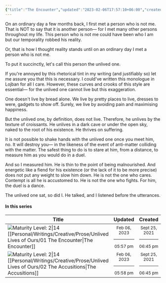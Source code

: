 ```yaml
---
{"title":"The Encounter","updated":"2023-02-06T17:57:10+06:00","created":"2021-09-25T18:45:26+06:00","latitude":23.78275989,"longitude":90.42133105,"altitude":-18.9308,"location":"বাড্ডা, ঢাকা","dg-publish":true,"tags":["creative","prose","short-story"],"maturity":2,"permalink":"/personal/writings/creative/prose/unlived-lives-of-ours/01-the-encounter/","dgPassFrontmatter":true}
---
```


On an ordinary day a few months back, I first met a person who is not me. That is NOT to say that it is another person— for I met many other persons throughout my life. This person who is not me could have been who I am but our temporality robbed his reality.

Or, that is how I thought reality stands until on an ordinary day I met a person who is not me.

To put it succinctly, let's call this person the unlived one.

If you're annoyed by this rhetorical tint in my writing (and justifiably so) let me assure you that this is necessary. I could've written this monologue in Lojban for all I care. However, these curves and crooks of this style are essential— for the unlived one cannot live but this exaggeration.

One doesn't live by bread alone. We live by pretty places to live, dresses to were, gadgets to show off. Surely, we live by avoiding pain and maximising happiness.

But the unlived one, by definition, does not live. Therefore, he unlives by the texture of croissants. He unlives in a dark cave or under the open sky, naked to the root of his existence. He thrives on suffering.

It is not possible to shake hands with the unlived one once you meet him, no. It will destroy you— in the likeness of the event of anti-matter colliding with the matter. The safest thing to do is to stare at him, from a distance, to measure him as you would do in a duel.

And so I measured him. He is thin to the point of being malnourished. And energetic like a fiend for his existence (or the lack of it to be more precise) does not put any weight to slow him down. He is not the one who cares. Contempt is all he is accustomed to. He is not the one who fights. For him, the duel is a dance.

The unlived one sat, so did I. He talked, and I listened before the utterances.

#### In this series
| Title                                                                                                                                                                 | Updated                                                   | Created                                                    |
| --------------------------------------------------------------------------------------------------------------------------------------------------------------------- | --------------------------------------------------------- | ---------------------------------------------------------- |
| ![Maturity Level: 2\|14](https://hermitage.utsob.me/img/tree-2.svg) [[Personal/Writings/Creative/Prose/Unlived Lives of Ours/01 The Encounter\|The Encounter]]     | <center><small>Feb 06, 2023<hr/>05:57 pm</small></center> | <center><small>Sept 25, 2021<hr/>06:45 pm</small></center> |
| ![Maturity Level: 2\|14](https://hermitage.utsob.me/img/tree-2.svg) [[Personal/Writings/Creative/Prose/Unlived Lives of Ours/02 The Accusitions\|The Accusitions]] | <center><small>Feb 06, 2023<hr/>05:58 pm</small></center> | <center><small>Sept 25, 2021<hr/>06:45 pm</small></center> |
